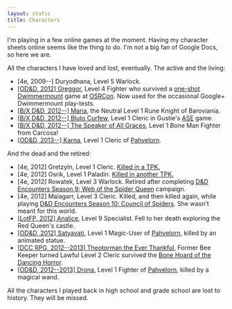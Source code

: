 ```yaml
---
layout: static
title: Characters
---
```


I'm playing in a few online games at the moment. Having my character sheets online seems like the thing to do. I'm not a big fan of Google Docs, so here we are.

All the characters I have loved and lost, eventually. The active and the living: 

 * \[4e, 2009--\] Duryodhana, Level 5 Warlock.
 * [\[OD&D, 2012\] Greggor][greggor], Level 4 Fighter who survived a [one-shot Dwimmermount][dwimmermount] game at [OSRCon][]. Now used for the occasional Google+ Dwimmermount play-tests.
 * [\[B/X D&D, 2012--\] Maria][maria], the Neutral Level 1 Rune Knight of Baroviania.
 * [\[B/X D&D, 2012--\] Bluto Curfew][bluto], Level 1 Cleric in Gustie's [ASE][ase] game.
 * [\[B/X D&D, 2012--\] The Speaker of All Graces][carcosa], Level 1 Bone Man Fighter from Carcosa!
 * [\[OD&D, 2013--\] Karna][karna], Level 1 Cleric of [Pahvelorn][].
 
And the dead and the retired: 

 * \[4e, 2012\] Gretzyln, Level 1 Cleric. [Killed in a TPK.][total-party-kill]
 * \[4e, 2012\] Osrik, Level 1 Paladin. [Killed in another TPK.][dead-again]
 * \[4e, 2012\] Rowatek, Level 3 Warlock. Retired after completing [D&D Encounters Season 9: Web of the Spider Queen][d&d-season-9] campaign.
 * \[4e, 2012\] Malagarr, Level 3 Cleric. Killed, and then killed again, while playing [D&D Encounters Season 10: Council of Spiders][d&d-season-10]. She wasn't meant for this world.
 * [\[LotFP, 2012\] Analice][analice], Level 9 Specialist. Fell to her death exploring the Red Queen's castle.
 * [\[OD&D, 2012\] Satyavati][satyavati], Level 1 Magic-User of [Pahvelorn][], killed by an animated statue.
 * [\[DCC RPG, 2012--2013\] Theotorman the Ever Thankful][theotorman], Former Bee Keeper turned Lawful Level 2 Cleric survived the [Bone Hoard of the Dancing Horror][bone-hoard].
 * [\[OD&D, 2012--2013\] Drona][drona], Level 1 Fighter of [Pahvelorn][], killed by a magical wand.


[maria]: /characters/maria/
[theotorman]: /characters/theotorman/
[greggor]: /characters/greggor/
[satyavati]: /characters/satyavati/
[bluto]: /characters/bluto/
[carcosa]: /characters/carcosa/
[analice]: /characters/analice/
[drona]: /characters/drona/
[karna]: /characters/karna/

[pahvelorn]: http://untimately.blogspot.ca/p/pahvelorn.html
[ase]: https://plus.google.com/112666135831357830942/posts
[dwimmermount]: /blog/dwimmermount-osrcon-level-1/
[osrcon]: /blog/osrcon-2012
[total-party-kill]: /blog/total-party-kill/
[dead-again]: /blog/dead-again/
[d&d-season-9]: http://dungeonsmaster.com/2012/08/dd-encounters-web-of-the-spider-queen-report-card/
[d&d-season-10]: http://dungeonsmaster.com/2012/10/dd-encounters-council-of-spiders-report-card/
[bone-hoard]: http://rpg.drivethrustuff.com/product/103661/AL1%3A-Bone-Hoard-of-the-Dancing-Horror-%5BDCC%5D

All the characters I played back in high school and grade school are lost to history. They will be missed.